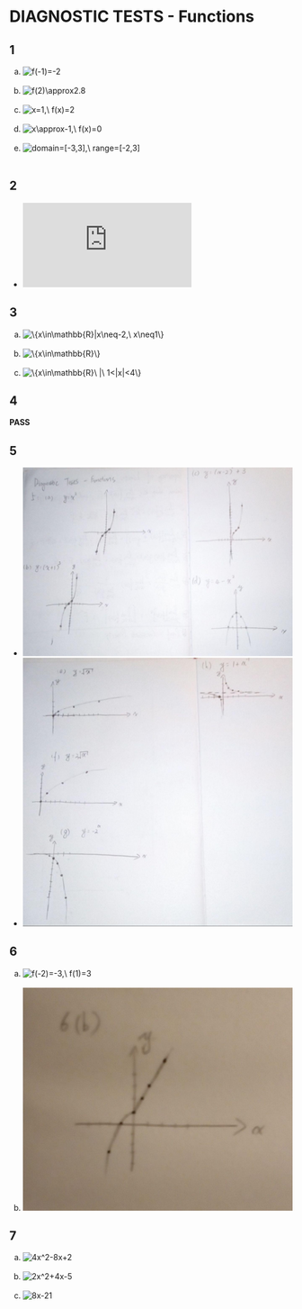 # DIAGNOSTIC TESTS - Functions

## 1
<ol type="a">
  <li><img title="f(-1)=-2" src="https://latex.codecogs.com/gif.latex?f%28-1%29%3D-2"/></li><br>
  <li><img title="f(2)\approx2.8" src="https://latex.codecogs.com/gif.latex?f%282%29%5Capprox2.8"/></li><br>
  <li><img title="x=1,\ f(x)=2" src="https://latex.codecogs.com/gif.latex?x%3D1%2C%5C%20f%28x%29%3D2%5C%20%7B%5Ccolor%7Bred%7D%28Incomplete%29%7D"/></li><br>
  <li><img title="x\approx-1,\ f(x)=0" src="https://latex.codecogs.com/gif.latex?x%5Capprox-1%2C%5C%20f%28x%29%3D0%5C%20%7B%5Ccolor%7Bred%7D%28Incorrect%29%7D"/></li><br>
  <li><img title="domain=[-3,3],\ range=[-2,3]" src="https://latex.codecogs.com/gif.latex?%5C%5C%20domain%3D%5B-3%2C3%5D%20%5C%5C%20range%3D%5B-2%2C3%5D"/></li><br>
</ol>

## 2

* ![f(h)=h^2+6h+12](https://latex.codecogs.com/gif.latex?f%28h%29%3Dh%5E2&plus;6h&plus;12)

## 3
<ol type="a">
  <li><img title="\{x\in\mathbb{R}|x\neq-2,\ x\neq1\}" src="https://latex.codecogs.com/gif.latex?%5C%7Bx%5Cin%5Cmathbb%7BR%7D%7Cx%5Cneq-2%2C%5C%20x%5Cneq1%5C%7D"/></li><br>
  <li><img title="\{x\in\mathbb{R}\}" src="https://latex.codecogs.com/gif.latex?%5C%7Bx%5Cin%5Cmathbb%7BR%7D%5C%7D"/></li><br>
  <li><img title="\{x\in\mathbb{R}\ |\ 1<|x|<4\}" src="https://latex.codecogs.com/gif.latex?%5C%7Bx%5Cin%5Cmathbb%7BR%7D%5C%20%7C%5C%201%3C%7Cx%7C%3C4%5C%7D%5C%20%7B%5Ccolor%7Bred%7D%28Incorrect%29%7D"/></li>
</ol>

## 4

**PASS**

## 5

* ![DiagnosticTests_Functions_5_Answers_1](../pics/00_DiagnosticTests_Function_5_Answers_1.jpg)
* ![DiagnosticTests_Functions_5_Answers_2](../pics/00_DiagnosticTests_Function_5_Answers_2.jpg)

## 6
<ol type="a">
  <li><img title="f(-2)=-3,\ f(1)=3" src="https://latex.codecogs.com/gif.latex?%5C%5C%20f%28-2%29%3D-3%20%5C%5C%20f%281%29%3D3"/></li><br>
  <li><img title="DiagnosticTests_Functions_6b" src="../pics/00_DiagnosticTests_Function_6b_Answer.jpg"/></li>
</ol>

## 7
<ol type="a">
  <li><img title="4x^2-8x+2" src="https://latex.codecogs.com/gif.latex?4x%5E2-8x&plus;2"/></li><br>
  <li><img title="2x^2+4x-5" src="https://latex.codecogs.com/gif.latex?2x%5E2&plus;4x-5"/></li><br>
  <li><img title="8x-21" src="https://latex.codecogs.com/gif.latex?8x-21"/></li>
</ol>

<!---

## TODO
<ol type="a">
  <li><img title="" src=""/></li><br>
  <li><img title="" src=""/></li>
</ol>

<li></li><br>

<li><img title="" src=""/></li><br>

%5C%20%7B%5Ccolor%7Bred%7D%28Incorrect%29%7D
%5C%20%7B%5Ccolor%7Bred%7D%28Incomplete%29%7D

\ {\color{red}Incorrect}

![]()

--->
